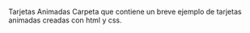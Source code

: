 Tarjetas Animadas
Carpeta que contiene un breve ejemplo de tarjetas animadas creadas con html y css.
